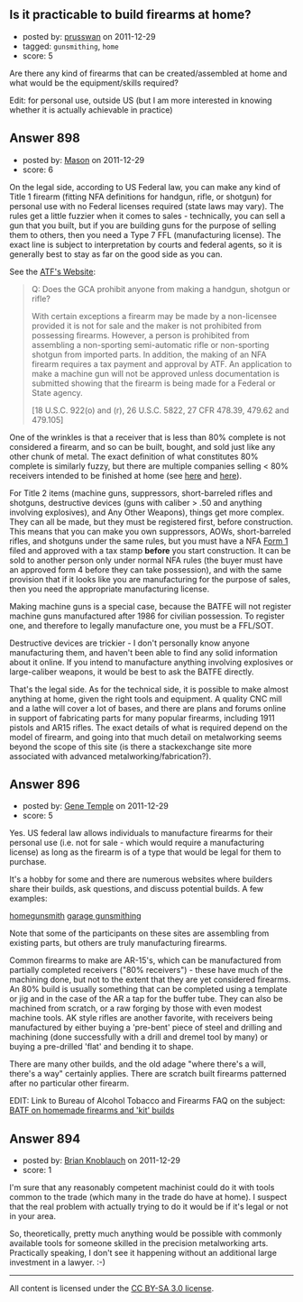 ## Is it practicable to build firearms at home?

- posted by: [prusswan](https://stackexchange.com/users/-1/330-prusswan) on 2011-12-29
- tagged: `gunsmithing`, `home`
- score: 5

Are there any kind of firearms that can be created/assembled at home and what would be the equipment/skills required?

Edit: for personal use, outside US (but I am more interested in knowing whether it is actually achievable in practice)


## Answer 898

- posted by: [Mason](https://stackexchange.com/users/-1/19-mason) on 2011-12-29
- score: 6

<p>On the legal side, according to US Federal law, you can make any kind of Title 1 firearm (fitting NFA definitions for handgun, rifle, or shotgun) for personal use with no Federal licenses required (state laws may vary). The rules get a little fuzzier when it comes to sales - technically, you can sell a gun that you built, but if you are building guns for the purpose of selling them to others, then you need a Type 7 FFL (manufacturing license). The exact line is subject to interpretation by courts and federal agents, so it is generally best to stay as far on the good side as you can.</p>

<p>See the <a href="http://www.atf.gov/firearms/faq/general.html#gca-manufacturing">ATF's Website</a>:</p>

<blockquote>
  <p>Q: Does the GCA prohibit anyone from making a handgun, shotgun or rifle? </p>
  
  <p>With certain exceptions a firearm may be made by a non-licensee
  provided it is not for sale and the maker is not prohibited from
  possessing firearms. However, a person is prohibited from assembling a
  non-sporting semi-automatic rifle or non-sporting shotgun from
  imported parts. In addition, the making of an NFA firearm requires a
  tax payment and approval by ATF. An application to make a machine gun
  will not be approved unless documentation is submitted showing that
  the firearm is being made for a Federal or State agency.</p>
  
  <p>[18 U.S.C. 922(o) and (r), 26 U.S.C. 5822, 27 CFR 478.39, 479.62 and
  479.105]</p>
</blockquote>

<p>One of the wrinkles is that a receiver that is less than 80% complete is not considered a firearm, and so can be built, bought, and sold just like any other chunk of metal. The exact definition of what constitutes 80% complete is similarly fuzzy, but there are multiple companies selling &lt; 80% receivers intended to be finished at home (see <a href="http://www.ar15plus.com/default.asp">here</a> and <a href="http://www.colfaxtactical.com/">here</a>).</p>

<p>For Title 2 items (machine guns, suppressors, short-barreled rifles and shotguns, destructive devices (guns with caliber > .50 and anything involving explosives), and Any Other Weapons), things get more complex. They can all be made, but they must be registered first, before construction. This means that you can make you own suppressors, AOWs, short-barreled rifles, and shotguns under the same rules, but you must have a NFA <a href="http://www.guntrustlawyer.com/form1.html">Form 1</a> filed and approved with a tax stamp <strong>before</strong> you start construction. It can be sold to another person only under normal NFA rules (the buyer must have an approved form 4 before they can take possession), and with the same provision that if it looks like you are manufacturing for the purpose of sales, then you need the appropriate manufacturing license.</p>

<p>Making machine guns is a special case, because the BATFE will not register machine guns manufactured after 1986 for civilian possession. To register one, and therefore to legally manufacture one, you must be a FFL/SOT.</p>

<p>Destructive devices are trickier - I don't personally know anyone manufacturing them, and haven't been able to find any solid information about it online. If you intend to manufacture anything involving explosives or large-caliber weapons, it would be best to ask the BATFE directly.</p>

<p>That's the legal side. As for the technical side, it is possible to make almost anything at home, given the right tools and equipment. A quality CNC mill and a lathe will cover a lot of bases, and there are plans and forums online in support of fabricating parts for many popular firearms, including 1911 pistols and AR15 rifles. The exact details of what is required depend on the model of firearm, and going into that much detail on metalworking seems beyond the scope of this site (is there a stackexchange site more associated with advanced metalworking/fabrication?).</p>



## Answer 896

- posted by: [Gene Temple](https://stackexchange.com/users/-1/254-gene-temple) on 2011-12-29
- score: 5

<p>Yes.  US federal law allows individuals to manufacture firearms for their personal use (i.e. not for sale - which would require a manufacturing license) as long as the firearm is of a type that would be legal for them to purchase.  </p>

<p>It's a hobby for some and there are numerous websites where builders share their builds, ask questions, and discuss potential builds.  A few examples:</p>

<p><a href="http://www.homegunsmith.com/cgi-bin/ib3/ikonboard.cgi">homegunsmith</a>
<a href="http://garagegunsmithing.com/index.php?option=com_jfusion&amp;Itemid=56">garage gunsmithing</a></p>

<p>Note that some of the participants on these sites are assembling from existing parts, but others are truly manufacturing firearms.</p>

<p>Common firearms to make are AR-15's, which can be manufactured from partially completed receivers ("80% receivers") - these have much of the machining done, but not to the extent that they are yet considered firearms.  An 80% build is usually something that can be completed using a template or jig and in the case of the AR a tap for the buffer tube.  They can also be machined from scratch, or a raw forging by those with even modest machine tools.  AK style rifles are another favorite, with receivers being manufactured by either buying a 'pre-bent' piece of steel and drilling and machining (done successfully with a drill and dremel tool by many) or buying a pre-drilled 'flat' and bending it to shape.</p>

<p>There are many other builds, and the old adage "where there's a will, there's a way" certainly applies.  There are scratch built firearms patterned after no particular other firearm.</p>

<p>EDIT: Link to Bureau of Alcohol Tobacco and Firearms FAQ on the subject:
<a href="http://www.atf.gov/firearms/faq/firearms-technology.html#commercial-parts-assembly">BATF on homemade firearms and 'kit' builds</a></p>



## Answer 894

- posted by: [Brian Knoblauch](https://stackexchange.com/users/-1/172-brian-knoblauch) on 2011-12-29
- score: 1

I'm sure that any reasonably competent machinist could do it with tools common to the trade (which many in the trade do have at home).  I suspect that the real problem with actually trying to do it would be if it's legal or not in your area.

So, theoretically, pretty much anything would be possible with commonly available tools for someone skilled in the precision metalworking arts.  Practically speaking, I don't see it happening without an additional large investment in a lawyer.  :-)



---

All content is licensed under the [CC BY-SA 3.0 license](https://creativecommons.org/licenses/by-sa/3.0/).
